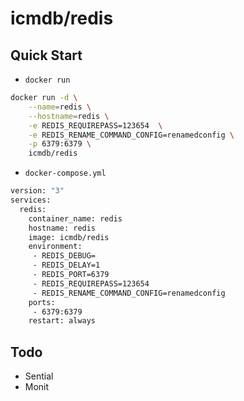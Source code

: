 # icmdb/redis

## Quick Start

* `docker run`

```bash
docker run -d \
    --name=redis \
    --hostname=redis \
    -e REDIS_REQUIREPASS=123654  \
    -e REDIS_RENAME_COMMAND_CONFIG=renamedconfig \
    -p 6379:6379 \
    icmdb/redis 
```

* `docker-compose.yml`

```bash
version: "3"
services:
  redis:
    container_name: redis
    hostname: redis
    image: icmdb/redis
    environment:
     - REDIS_DEBUG=
     - REDIS_DELAY=1
     - REDIS_PORT=6379
     - REDIS_REQUIREPASS=123654
     - REDIS_RENAME_COMMAND_CONFIG=renamedconfig
    ports:
     - 6379:6379
    restart: always
```


## Todo

* Sential 
* Monit

